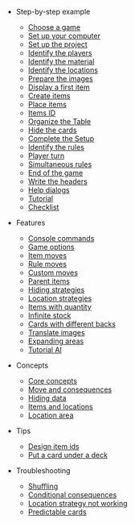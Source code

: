 - Step-by-step example
  - [Choose a game](step-by-step-example/choose-a-game.md)
  - [Set up your computer](step-by-step-example/set-up-your-computer.md)
  - [Set up the project](step-by-step-example/set-up-the-project.md)
  - [Identify the players](step-by-step-example/identify-the-players.md)
  - [Identify the material](step-by-step-example/identify-the-material.md)
  - [Identify the locations](step-by-step-example/identify-the-locations.md)
  - [Prepare the images](step-by-step-example/prepare-the-images.md)
  - [Display a first item](step-by-step-example/display-first-item.md)
  - [Create items](step-by-step-example/create-items.md)
  - [Place items](step-by-step-example/place-items.md)
  - [Items ID](step-by-step-example/items-id.md)
  - [Organize the Table](step-by-step-example/organize-the-table.md)
  - [Hide the cards](step-by-step-example/hide-the-cards.md)
  - [Complete the Setup](step-by-step-example/complete-the-setup.md)
  - [Identify the rules](step-by-step-example/identify-the-rules.md)
  - [Player turn](step-by-step-example/player-turn.md)
  - [Simultaneous rules](step-by-step-example/simultaneous-rules.md)
  - [End of the game](step-by-step-example/end-of-the-game.md)
  - [Write the headers](step-by-step-example/write-the-headers.md)
  - [Help dialogs](step-by-step-example/help-dialogs.md)
  - [Tutorial](step-by-step-example/tutorial.md)
  - [Checklist](step-by-step-example/checklist.md)

- Features
  - [Console commands](features/console-commands.md)
  - [Game options](features/game-options.md)
  - [Item moves](features/item-moves.md)
  - [Rule moves](features/rule-moves.md)
  - [Custom moves](features/custom-moves.md)
  - [Parent items](features/parent-items.md)
  - [Hiding strategies](features/custom-hiding-strategies.md)
  - [Location strategies](features/location-strategies.md)
  - [Items with quantity](features/items-with-quantity.md)
  - [Infinite stock](features/infinite-stock.md)
  - [Cards with different backs](features/cards-with-different-backs.md)
  - [Translate images](features/translate-images.md)
  - [Expanding areas](features/expanding-areas.md)
  - [Tutorial AI](features/tutorial-ai.md)

- Concepts
  - [Core concepts](concepts/core-concepts.md)
  - [Move and consequences](concepts/consequences.md)
  - [Hiding data](concepts/hiding-data.md)
  - [Items and locations](concepts/items-and-locations.md)
  - [Location area](concepts/location-area.md)

- Tips
  - [Design item ids](tips/design-item-ids.md)
  - [Put a card under a deck](tips/put-under-deck.md)

- Troubleshooting
  - [Shuffling](troubleshooting/shuffling.md)
  - [Conditional consequences](troubleshooting/conditional-consequences.md)
  - [Location strategy not working](troubleshooting/location-strategy-not-working.md)
  - [Predictable cards](troubleshooting/predictable-cards.md)
